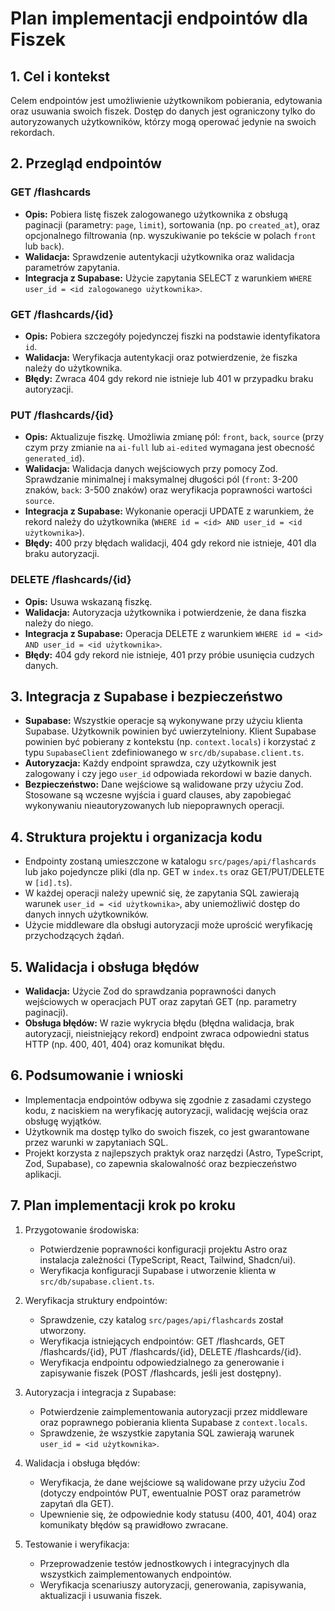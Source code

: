 # Plan implementacji endpointów dla Fiszek

## 1. Cel i kontekst

Celem endpointów jest umożliwienie użytkownikom pobierania, edytowania oraz usuwania swoich fiszek. Dostęp do danych jest ograniczony tylko do autoryzowanych użytkowników, którzy mogą operować jedynie na swoich rekordach.

## 2. Przegląd endpointów

### GET /flashcards

- **Opis:** Pobiera listę fiszek zalogowanego użytkownika z obsługą paginacji (parametry: `page`, `limit`), sortowania (np. po `created_at`), oraz opcjonalnego filtrowania (np. wyszukiwanie po tekście w polach `front` lub `back`).
- **Walidacja:** Sprawdzenie autentykacji użytkownika oraz walidacja parametrów zapytania.
- **Integracja z Supabase:** Użycie zapytania SELECT z warunkiem
  `WHERE user_id = <id zalogowanego użytkownika>`.

### GET /flashcards/{id}

- **Opis:** Pobiera szczegóły pojedynczej fiszki na podstawie identyfikatora `id`.
- **Walidacja:** Weryfikacja autentykacji oraz potwierdzenie, że fiszka należy do użytkownika.
- **Błędy:** Zwraca 404 gdy rekord nie istnieje lub 401 w przypadku braku autoryzacji.

### PUT /flashcards/{id}

- **Opis:** Aktualizuje fiszkę. Umożliwia zmianę pól: `front`, `back`, `source` (przy czym przy zmianie na `ai-full` lub `ai-edited` wymagana jest obecność `generated_id`).
- **Walidacja:** Walidacja danych wejściowych przy pomocy Zod. Sprawdzanie minimalnej i maksymalnej długości pól (`front`: 3-200 znaków, `back`: 3-500 znaków) oraz weryfikacja poprawności wartości `source`.
- **Integracja z Supabase:** Wykonanie operacji UPDATE z warunkiem, że rekord należy do użytkownika (`WHERE id = <id> AND user_id = <id użytkownika>`).
- **Błędy:** 400 przy błędach walidacji, 404 gdy rekord nie istnieje, 401 dla braku autoryzacji.

### DELETE /flashcards/{id}

- **Opis:** Usuwa wskazaną fiszkę.
- **Walidacja:** Autoryzacja użytkownika i potwierdzenie, że dana fiszka należy do niego.
- **Integracja z Supabase:** Operacja DELETE z warunkiem `WHERE id = <id> AND user_id = <id użytkownika>`.
- **Błędy:** 404 gdy rekord nie istnieje, 401 przy próbie usunięcia cudzych danych.

## 3. Integracja z Supabase i bezpieczeństwo

- **Supabase:** Wszystkie operacje są wykonywane przy użyciu klienta Supabase. Użytkownik powinien być uwierzytelniony. Klient Supabase powinien być pobierany z kontekstu (np. `context.locals`) i korzystać z typu `SupabaseClient` zdefiniowanego w `src/db/supabase.client.ts`.
- **Autoryzacja:** Każdy endpoint sprawdza, czy użytkownik jest zalogowany i czy jego `user_id` odpowiada rekordowi w bazie danych.
- **Bezpieczeństwo:** Dane wejściowe są walidowane przy użyciu Zod. Stosowane są wczesne wyjścia i guard clauses, aby zapobiegać wykonywaniu nieautoryzowanych lub niepoprawnych operacji.

## 4. Struktura projektu i organizacja kodu

- Endpointy zostaną umieszczone w katalogu `src/pages/api/flashcards` lub jako pojedyncze pliki (dla np. GET w `index.ts` oraz GET/PUT/DELETE w `[id].ts`).
- W każdej operacji należy upewnić się, że zapytania SQL zawierają warunek `user_id = <id użytkownika>`, aby uniemożliwić dostęp do danych innych użytkowników.
- Użycie middleware dla obsługi autoryzacji może uprościć weryfikację przychodzących żądań.

## 5. Walidacja i obsługa błędów

- **Walidacja:** Użycie Zod do sprawdzania poprawności danych wejściowych w operacjach PUT oraz zapytań GET (np. parametry paginacji).
- **Obsługa błędów:** W razie wykrycia błędu (błędna walidacja, brak autoryzacji, nieistniejący rekord) endpoint zwraca odpowiedni status HTTP (np. 400, 401, 404) oraz komunikat błędu.

## 6. Podsumowanie i wnioski

- Implementacja endpointów odbywa się zgodnie z zasadami czystego kodu, z naciskiem na weryfikację autoryzacji, walidację wejścia oraz obsługę wyjątków.
- Użytkownik ma dostęp tylko do swoich fiszek, co jest gwarantowane przez warunki w zapytaniach SQL.
- Projekt korzysta z najlepszych praktyk oraz narzędzi (Astro, TypeScript, Zod, Supabase), co zapewnia skalowalność oraz bezpieczeństwo aplikacji.

## 7. Plan implementacji krok po kroku

1. Przygotowanie środowiska:

   - Potwierdzenie poprawności konfiguracji projektu Astro oraz instalacja zależności (TypeScript, React, Tailwind, Shadcn/ui).
   - Weryfikacja konfiguracji Supabase i utworzenie klienta w `src/db/supabase.client.ts`.

2. Weryfikacja struktury endpointów:

   - Sprawdzenie, czy katalog `src/pages/api/flashcards` został utworzony.
   - Weryfikacja istniejących endpointów: GET /flashcards, GET /flashcards/{id}, PUT /flashcards/{id}, DELETE /flashcards/{id}.
   - Weryfikacja endpointu odpowiedzialnego za generowanie i zapisywanie fiszek (POST /flashcards, jeśli jest dostępny).

3. Autoryzacja i integracja z Supabase:

   - Potwierdzenie zaimplementowania autoryzacji przez middleware oraz poprawnego pobierania klienta Supabase z `context.locals`.
   - Sprawdzenie, że wszystkie zapytania SQL zawierają warunek `user_id = <id użytkownika>`.

4. Walidacja i obsługa błędów:

   - Weryfikacja, że dane wejściowe są walidowane przy użyciu Zod (dotyczy endpointów PUT, ewentualnie POST oraz parametrów zapytań dla GET).
   - Upewnienie się, że odpowiednie kody statusu (400, 401, 404) oraz komunikaty błędów są prawidłowo zwracane.

5. Testowanie i weryfikacja:
   - Przeprowadzenie testów jednostkowych i integracyjnych dla wszystkich zaimplementowanych endpointów.
   - Weryfikacja scenariuszy autoryzacji, generowania, zapisywania, aktualizacji i usuwania fiszek.
